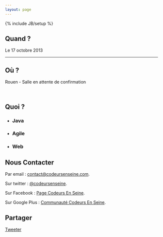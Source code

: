 ```yaml
---
layout: page
---
```

{% include JB/setup %}

<h2>Quand ?</h2>
<p>Le 17 octobre 2013</p>
<hr />
<h2>Où ?</h2>
<p>Rouen - Salle en attente de confirmation</p>

<br />
<h2>Quoi ?</h2>
<div class="row-fluid home-gallery">
<ul class="thumbnails">
	<li class="span4">
    <div class="thumbnail">
				<h3>Java</h3>
    </div>
  </li>
  <li class="span4">
    <div class="thumbnail">
				<h3>Agile</h3>
    </div>
  </li>
  <li class="span4">
    <div class="thumbnail">
				<h3>Web</h3>
    </div>
  </li>
</ul>
</div>
<h2>Nous Contacter</h2>

<p>Par email : <a href="mailto:contact@codeursenseine.com">contact@codeursenseine.com</a>.</p>
<p>Sur twitter : <a href="http://twitter.com/codeursenseine" target="_blank">@codeursenseine</a>.</p>
<p>Sur Facebook : <a href="https://www.facebook.com/codeursenseine" target="_blank">Page Codeurs En Seine</a>.</p>
<p>Sur Google Plus : <a href="https://plus.google.com/u/0/communities/111526484712817533870" target="_blank">Communauté Codeurs En Seine</a>.</p>
 
<h2>Partager</h2>
<p>
  <a href="https://twitter.com/share" class="twitter-share-button" data-via="codeursenseine" data-lang="fr">Tweeter</a>
<script>!function(d,s,id){var js,fjs=d.getElementsByTagName(s)[0];if(!d.getElementById(id)){js=d.createElement(s);js.id=id;js.src="//platform.twitter.com/widgets.js";fjs.parentNode.insertBefore(js,fjs);}}(document,"script","twitter-wjs");</script></p>
<p>
<div id="fb-root"></div>
<script>(function(d, s, id) {
  var js, fjs = d.getElementsByTagName(s)[0];
  if (d.getElementById(id)) return;
  js = d.createElement(s); js.id = id;
  js.src = "//connect.facebook.net/fr_FR/all.js#xfbml=1&appId=139117452787297";
  fjs.parentNode.insertBefore(js, fjs);
}(document, 'script', 'facebook-jssdk'));</script>
<div class="fb-like" data-href="http://www.codeursenseine.com/" data-send="false" data-layout="button_count" data-width="450" data-show-faces="true"></div>
</p>
<p>
<!-- Placez cette balise où vous souhaitez faire apparaître le gadget Bouton +1. -->
<div class="g-plusone" data-size="tall" data-annotation="inline" data-width="300"></div>

<!-- Placez cette ballise après la dernière balise Bouton +1. -->
<script type="text/javascript">
  window.___gcfg = {lang: 'fr'};

  (function() {
    var po = document.createElement('script'); po.type = 'text/javascript'; po.async = true;
    po.src = 'https://apis.google.com/js/plusone.js';
    var s = document.getElementsByTagName('script')[0]; s.parentNode.insertBefore(po, s);
  })();
</script>  
</p>



